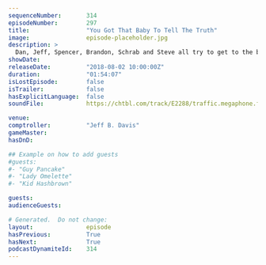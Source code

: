 ```yaml
---
sequenceNumber:       314
episodeNumber:        297
title:                "You Got That Baby To Tell The Truth"
image:                episode-placeholder.jpg
description: >
  Dan, Jeff, Spencer, Brandon, Schrab and Steve all try to get to the bottom of some deep Harmontown mysteries. Is Spencer's desk backwards? What does Steve Levy do with silly putty? Can Schrab reboot Sanford and Son? Featuring Dan Harmon, Brandon Johnson, Spencer Crittenden, Jeff Bryan Davis, Rob Schrab and Steve Levy.
showDate:             
releaseDate:          "2018-08-02 10:00:00Z"
duration:             "01:54:07"
isLostEpisode:        false
isTrailer:            false
hasExplicitLanguage:  false
soundFile:            https://chtbl.com/track/E2288/traffic.megaphone.fm/STA9867072715.mp3?updated=1596840362

venue:                
comptroller:          "Jeff B. Davis"
gameMaster:           
hasDnD:               

## Example on how to add guests
#guests:
#- "Guy Pancake"
#- "Lady Omelette"
#- "Kid Hashbrown"

guests:
audienceGuests:

# Generated.  Do not change:
layout:               episode
hasPrevious:          True
hasNext:              True
podcastDynamiteId:    314
---
```

